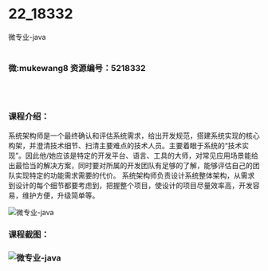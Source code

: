 # 22_18332
微专业-java
<br/></br>
<h3>微:mukewang8 资源编号：5218332</h3>
<br/></br>
<h3>课程介绍：</h3>
<p>系统架构师是一个最终确认和评估系统需求，给出开发规范，搭建系统实现的核心构架，并澄清技术细节、扫清主要难点的技术人员。主要着眼于系统的“技术实现”。因此他/她应该是特定的开发平台、语言、工具的大师，对常见应用场景能给出最恰当的解决方案，同时要对所属的开发团队有足够的了解，能够评估自己的团队实现特定的功能需求需要的代价。 系统架构师负责设计系统整体架构，从需求到设计的每个细节都要考虑到，把握整个项目，使设计的项目尽量效率高，开发容易，维护方便，升级简单等。</p>
<p><img src="https://www.ko996.com/wp-content/uploads/img/2021/02/1-25-300x189.png" alt="微专业-java"></p>
<div class="info-desc">
<h3>课程截图：</h3>
<h3><img src="https://www.ko996.com/wp-content/uploads/img/2021/02/2-27.png" alt="微专业-java"></h3>


			
</div>
